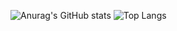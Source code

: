 ![Anurag's GitHub stats](https://github-readme-stats.vercel.app/api?username=leviszaboo&show_icons=true&theme=transparent&hide_border=true)
![Top Langs](https://github-readme-stats.vercel.app/api/top-langs/?username=leviszaboo&size_weight=0.5&count_weight=0.5&layout=compact&langs_count=8&theme=transparent)
